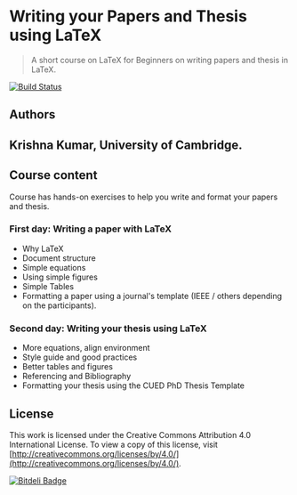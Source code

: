 Writing your Papers and Thesis using LaTeX
===========================================
> A short course on LaTeX for Beginners on writing papers and thesis in LaTeX. 

[![Build Status](https://travis-ci.org/kks32/jekyll.svg)](https://travis-ci.org/kks32/jekyll)

## Authors
Krishna Kumar, 
University of Cambridge. 
----------------------------------------------------------------------------------
## Course content

Course has hands-on exercises to help you write and format your papers and thesis.

###  First day: Writing a paper with LaTeX

*    Why LaTeX
*    Document structure
*    Simple equations
*    Using simple figures
*    Simple Tables
*    Formatting a paper using a journal's template (IEEE / others depending on the participants).

###   Second day: Writing your thesis using LaTeX

*    More equations, align environment
*    Style guide and good practices
*    Better tables and figures
*    Referencing and Bibliography
*    Formatting your thesis using the CUED PhD Thesis Template

## License
This work is licensed under the Creative Commons Attribution 4.0 International License. To view a copy of this license, visit [http://creativecommons.org/licenses/by/4.0/](http://creativecommons.org/licenses/by/4.0/).


[![Bitdeli Badge](https://d2weczhvl823v0.cloudfront.net/kks32/latex/trend.png)](https://bitdeli.com/free "Bitdeli Badge")
